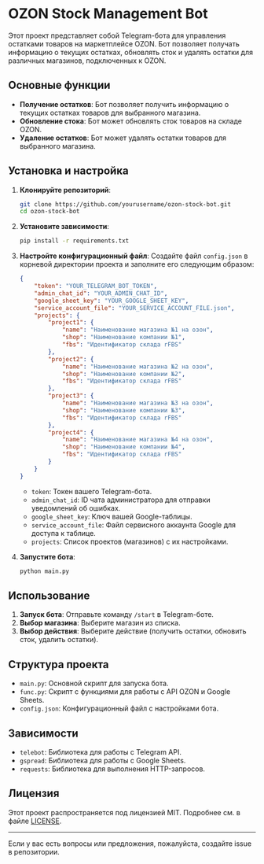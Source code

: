 # OZON Stock Management Bot

Этот проект представляет собой Telegram-бота для управления остатками товаров на маркетплейсе OZON. Бот позволяет получать информацию о текущих остатках, обновлять сток и удалять остатки для различных магазинов, подключенных к OZON.

## Основные функции

- **Получение остатков**: Бот позволяет получить информацию о текущих остатках товаров для выбранного магазина.
- **Обновление стока**: Бот может обновлять сток товаров на складе OZON.
- **Удаление остатков**: Бот может удалять остатки товаров для выбранного магазина.

## Установка и настройка

1. **Клонируйте репозиторий**:
   ```bash
   git clone https://github.com/yourusername/ozon-stock-bot.git
   cd ozon-stock-bot
   ```

2. **Установите зависимости**:
   ```bash
   pip install -r requirements.txt
   ```

3. **Настройте конфигурационный файл**:
   Создайте файл `config.json` в корневой директории проекта и заполните его следующим образом:
   ```json
   {
       "token": "YOUR_TELEGRAM_BOT_TOKEN",
       "admin_chat_id": "YOUR_ADMIN_CHAT_ID",
       "google_sheet_key": "YOUR_GOOGLE_SHEET_KEY",
       "service_account_file": "YOUR_SERVICE_ACCOUNT_FILE.json",
       "projects": {
           "project1": {
               "name": "Наименование магазина №1 на озон",
               "shop": "Наименование компании №1",
               "fbs": "Идентификатор склада rFBS"
           },
           "project2": {
               "name": "Наименование магазина №2 на озон",
               "shop": "Наименование компании №2",
               "fbs": "Идентификатор склада rFBS"
           },
           "project3": {
               "name": "Наименование магазина №3 на озон",
               "shop": "Наименование компании №3",
               "fbs": "Идентификатор склада rFBS"
           },
           "project4": {
               "name": "Наименование магазина №4 на озон",
               "shop": "Наименование компании №4",
               "fbs": "Идентификатор склада rFBS"
           }
       }
   }
   ```

   - `token`: Токен вашего Telegram-бота.
   - `admin_chat_id`: ID чата администратора для отправки уведомлений об ошибках.
   - `google_sheet_key`: Ключ вашей Google-таблицы.
   - `service_account_file`: Файл сервисного аккаунта Google для доступа к таблице.
   - `projects`: Список проектов (магазинов) с их настройками.

4. **Запустите бота**:
   ```bash
   python main.py
   ```

## Использование

1. **Запуск бота**: Отправьте команду `/start` в Telegram-боте.
2. **Выбор магазина**: Выберите магазин из списка.
3. **Выбор действия**: Выберите действие (получить остатки, обновить сток, удалить остатки).

## Структура проекта

- `main.py`: Основной скрипт для запуска бота.
- `func.py`: Скрипт с функциями для работы с API OZON и Google Sheets.
- `config.json`: Конфигурационный файл с настройками бота.

## Зависимости

- `telebot`: Библиотека для работы с Telegram API.
- `gspread`: Библиотека для работы с Google Sheets.
- `requests`: Библиотека для выполнения HTTP-запросов.

## Лицензия

Этот проект распространяется под лицензией MIT. Подробнее см. в файле [LICENSE](LICENSE).

---

Если у вас есть вопросы или предложения, пожалуйста, создайте issue в репозитории.
